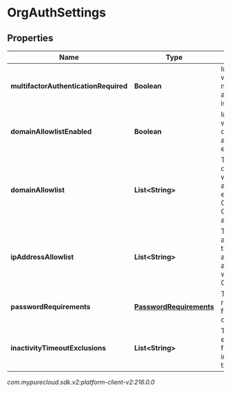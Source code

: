 # OrgAuthSettings


## Properties

| Name | Type | Description | Notes |
| ------------ | ------------- | ------------- | ------------- |
| **multifactorAuthenticationRequired** | **Boolean** | Indicates whether multi-factor authentication is required. |  [optional] |
| **domainAllowlistEnabled** | **Boolean** | Indicates whether the domain allowlist is enabled. |  [optional] |
| **domainAllowlist** | **List&lt;String&gt;** | The list of domains that will be allowed to embed Genesys Cloud applications. |  [optional] |
| **ipAddressAllowlist** | **List&lt;String&gt;** | The list of IP addresses that will be allowed to authenticate with Genesys Cloud. |  [optional] |
| **passwordRequirements** | [**PasswordRequirements**](PasswordRequirements) | The password requirements for the organization. |  [optional] |
| **inactivityTimeoutExclusions** | **List&lt;String&gt;** | The list of exempt apis from inactivity timeout. |  [optional] |




_com.mypurecloud.sdk.v2:platform-client-v2:216.0.0_

